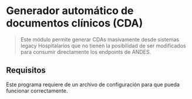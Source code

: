 # Generador automático de documentos clínicos (CDA)
>Este módulo permite generar CDAs masivamente desde sistemas legacy Hospitalarios que no tienen la posibilidad de ser modificados para consumir directamente los endpoints de ANDES.
## Requisitos
Este programa requiere de un archivo de configuración para que pueda funcionar correctamente.
```javascript

```
